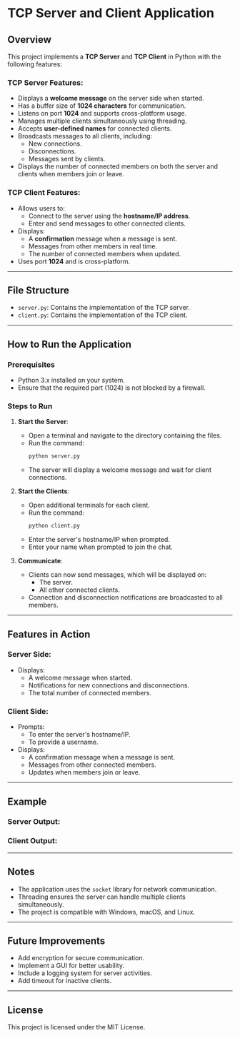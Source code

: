 # TCP Server and Client Application

## Overview
This project implements a **TCP Server** and **TCP Client** in Python with the following features:

### TCP Server Features:
- Displays a **welcome message** on the server side when started.
- Has a buffer size of **1024 characters** for communication.
- Listens on port **1024** and supports cross-platform usage.
- Manages multiple clients simultaneously using threading.
- Accepts **user-defined names** for connected clients.
- Broadcasts messages to all clients, including:
  - New connections.
  - Disconnections.
  - Messages sent by clients.
- Displays the number of connected members on both the server and clients when members join or leave.

### TCP Client Features:
- Allows users to:
  - Connect to the server using the **hostname/IP address**.
  - Enter and send messages to other connected clients.
- Displays:
  - A **confirmation** message when a message is sent.
  - Messages from other members in real time.
  - The number of connected members when updated.
- Uses port **1024** and is cross-platform.

---

## File Structure
- `server.py`: Contains the implementation of the TCP server.
- `client.py`: Contains the implementation of the TCP client.

---

## How to Run the Application

### Prerequisites
- Python 3.x installed on your system.
- Ensure that the required port (1024) is not blocked by a firewall.

### Steps to Run
1. **Start the Server**:
   - Open a terminal and navigate to the directory containing the files.
   - Run the command:
     ```bash
     python server.py
     ```
   - The server will display a welcome message and wait for client connections.

2. **Start the Clients**:
   - Open additional terminals for each client.
   - Run the command:
     ```bash
     python client.py
     ```
   - Enter the server's hostname/IP when prompted.
   - Enter your name when prompted to join the chat.

3. **Communicate**:
   - Clients can now send messages, which will be displayed on:
     - The server.
     - All other connected clients.
   - Connection and disconnection notifications are broadcasted to all members.

---

## Features in Action

### Server Side:
- Displays:
  - A welcome message when started.
  - Notifications for new connections and disconnections.
  - The total number of connected members.

### Client Side:
- Prompts:
  - To enter the server's hostname/IP.
  - To provide a username.
- Displays:
  - A confirmation message when a message is sent.
  - Messages from other connected members.
  - Updates when members join or leave.

---

## Example
### Server Output:



### Client Output:


---

## Notes
- The application uses the `socket` library for network communication.
- Threading ensures the server can handle multiple clients simultaneously.
- The project is compatible with Windows, macOS, and Linux.

---

## Future Improvements
- Add encryption for secure communication.
- Implement a GUI for better usability.
- Include a logging system for server activities.
- Add timeout for inactive clients.

---

## License
This project is licensed under the MIT License.

